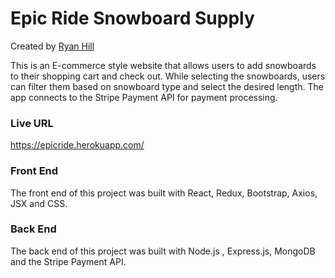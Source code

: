 # Epic Ride Snowboard Supply

Created by [Ryan Hill](https://github.com/ryan-hill83)

This is an E-commerce style website that allows users to add snowboards to their shopping cart and check out. While selecting the snowboards, users can filter them based on snowboard type and select the desired length. The app connects to the Stripe Payment API for payment processing.

### Live URL ###

https://epicride.herokuapp.com/ 

### Front End ###

The front end of this project was built with React, Redux, Bootstrap, Axios, JSX and CSS.

### Back End ###

The back end of this project was built with Node.js , Express.js, MongoDB and the Stripe Payment API.
